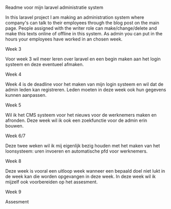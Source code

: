 Readme voor mijn laravel administratie system

In this laravel project I am making an administration system where company's can talk to their employees through the blog post on the main page. People assigned with the writer role can make/change/delete and make this texts online of offline in this system. As admin you can put in the hours your employees have worked in an chosen week. 

Week 3

Voor week 3 wil meer leren over laravel en een begin maken aan het login systeem en deze eventueel afmaken.

Week 4

Week 4 is de deadline voor het maken van mijn login systeem en wil dat de admin leden kan registreren. Leden moeten in deze week ook hun gegevens kunnen aanpassen.

Week 5

Wil ik het CMS systeem voor het nieuws voor de werknemers maken en afronden. Deze week wil ik ook een zoekfunctie voor de admin erin bouwen.

Week 6/7

Deze twee weken wil ik mij eigenlijk bezig houden met het maken van het loonsysteem: uren invoeren en automatische pfd voor werknemers.






Week 8 

Deze week is vooral een uitloop week wanneer een bepaald doel niet lukt in de week kan die worden opgevangen in deze week. In deze week wil ik mijzelf ook voorbereiden op het assesment.

Week 9

Assesment
